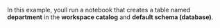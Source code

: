 
In this example, youll run a notebook that creates a table named **department** in the **workspace catalog** and **default schema (database)**.  





